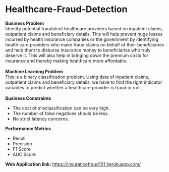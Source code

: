 # Healthcare-Fraud-Detection
<b> Business Problem </b> <br>
Identify potential fraudulent healthcare providers based on inpatient claims, outpatient claims and beneficiary details. This will help prevent huge losses incurred by health insurance companies or the government by identifying health care providers who make fraud claims on behalf of their beneficiaries and help them to disburse insurance money to beneficiaries who truly deserve it. This will also help in bringing down the premium costs for insurance and thereby making healthcare more affordable.
<br><br>
<b> Machine Learning Problem </b><br>
This is a binary classification problem. Using data of inpatient claims, outpatient claims and beneficiary details, we have to find the right indicator variables to predict whether a healthcare provider is fraud or not.
<br><br>
<b> Business Constraints </b>
<ul>
  <li>The cost of misclassification can be very high.</li>
  <li>The number of false negatives should be less.</li>
  <li>No strict latency concerns.</li>
</ul>

<b> Performance Metrics </b>
<ul>
  <li> Recall </li>
  <li> Precision </li>
  <li> F1 Score </li>
  <li> AUC Score </li>
</ul>

<b>Web Application link:</b> https://insurancefraud101.herokuapp.com/
<br>

